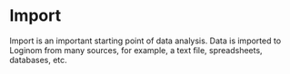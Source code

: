 # Import

Import is an important starting point of data analysis. Data is imported to Loginom from many sources, for example, a text file, spreadsheets, databases, etc.

